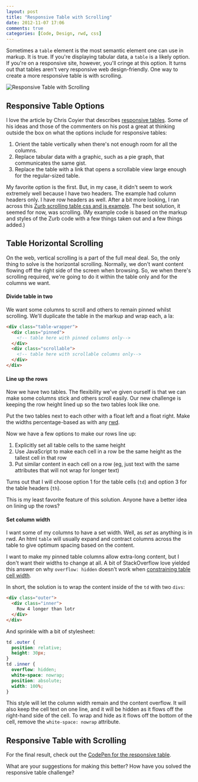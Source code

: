 ```yaml
---
layout: post
title: "Responsive Table with Scrolling"
date: 2012-11-07 17:06
comments: true
categories: [Code, Design, rwd, css]
---
```


Sometimes a `table` element is the most semantic element one can use in markup.  It is true.  If you're displaying tabular data, a `table` is a likely option.  If you're on a responsive site, however, you'll cringe at this option.  It turns out that tables aren't very responsive web design-friendly.  One way to create a more responsive table is with scrolling.

![Responsive Table with Scrolling](http://i.imgur.com/GeuZe.png)

<!--more-->

## Responsive Table Options

I love the article by Chris Coyier that describes [responsive tables](http://css-tricks.com/responsive-data-tables/).  Some of his ideas and those of the commenters on his post a great at thinking outside the box on what the options include for responsive tables:

1. Orient the table vertically when there's not enough room for all the columns.
2. Replace tabular data with a graphic, such as a pie graph, that communicates the same gist.
3. Replace the table with a link that opens a scrollable view large enough for the regular-sized table.

My favorite option is the first.  But, in my case, it didn't seem to work extremely well because I have two headers.  The example had column headers only.  I have row headers as well.  After a bit more looking, I ran across this [Zurb scrolling table css and js example](http://www.zurb.com/playground/playground/responsive-tables/).  The best solution, it seemed for now, was scrolling.  (My example code is based on the markup and styles of the Zurb code with a few things taken out and a few things added.)

## Table Horizontal Scrolling

On the web, vertical scrolling is a part of the full meal deal.  So, the only thing to solve is the horizontal scrolling.  Normally, we don't want content flowing off the right side of the screen when browsing.  So, we when there's scrolling required, we're going to do it within the table only and for the columns we want.

#### Divide table in two

We want some columns to scroll and others to remain pinned whilst scrolling.  We'll duplicate the table in the markup and wrap each, a la:

```html
<div class="table-wrapper">
  <div class="pinned">
    <!-- table here with pinned columns only-->
  </div>
  <div class="scrollable">
    <!-- table here with scrollable columns only-->
  </div>
</div>
```

#### Line up the rows

Now we have two tables.  The flexibility we've given ourself is that we can make some columns stick and others scroll easily.  Our new challenge is keeping the row height lined up so the two tables look like one.

Put the two tables next to each other with a float left and a float right.  Make the widths percentage-based as with any [rwd](http://en.wikipedia.org/wiki/Responsive_web_design).

Now we have a few options to make our rows line up:

1. Explicitly set all table cells to the same height
2. Use JavaScript to make each cell in a row be the same height as the tallest cell in that row
3. Put similar content in each cell on a row (eg, just text with the same attributes that will not wrap for longer text)

Turns out that I will choose option 1 for the table cells (`td`) and option 3 for the table headers (`th`).

This is my least favorite feature of this solution.  Anyone have a better idea on lining up the rows?

#### Set column width

I want some of my columns to have a set width.  Well, as *set* as anything is in rwd.  An html `table` will usually expand and contract columns across the table to give optimum spacing based on the content.

I want to make my pinned table columns allow extra-long content, but I don't want their widths to change at all.  A bit of StackOverflow love yielded this answer on why `overflow: hidden` doesn't work when [constraining table cell width](http://stackoverflow.com/a/7570613/118561).

In short, the solution is to wrap the content inside of the `td` with two `divs`:

```html
<div class="outer">
  <div class="inner">
    Row 4 longer than lotr
  </div>
</div>
```

And sprinkle with a bit of stylesheet:

```css
td .outer {
  position: relative;
  height: 30px;
}
td .inner {
  overflow: hidden;
  white-space: nowrap;
  position: absolute;
  width: 100%;
}
```

This style will let the column width remain and the content overflow.  It will also keep the cell text on one line, and it will be hidden as it flows off the right-hand side of the cell.  To wrap and hide as it flows off the bottom of the cell, remove the `white-space: nowrap` attribute.

## Responsive Table with Scrolling

For the final result, check out the [CodePen for the responsive table](http://codepen.io/jaketrent/pen/CcboI).

What are your suggestions for making this better?  How have you solved the responsive table challenge?


